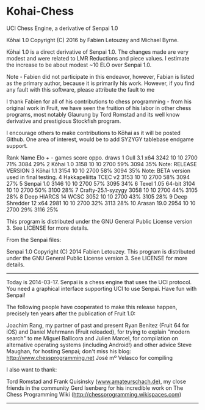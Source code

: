 # Kohai-Chess
UCI Chess Engine, a derivative of Senpai 1.0 

Kōhai 1.0 Copyright (C) 2016 by Fabien Letouzey and Michael Byrne.

Kōhai 1.0 is a direct derivative of Senpai 1.0.  The changes made are very modest and were related to LMR Reductions and piece values.  I estimate the increase to be about modest ~10 ELO over Senpai 1.0.  

Note - Fabien did not participate in this endeavor, however, Fabian is listed as the primary author, because it is primarily his work.  However, if you find any fault with this software, please attribute the fault to me

I thank Fabien for all of his contributions to chess programming - from his original work in Fruit, we have seen the fruition of his labor in other chess programs, most notably Glaurung by Tord Romstad and its well know derivative and prestigious Stockfish program.

I encourage others to make contributions to Kōhai as it will be posted Github.  One area of interest, would be to add SYZYGY tablebase endgame support. 

Rank Name                    Elo    +    - games score oppo. draws 
   1 Gull 3.1 x64           3242   10   10  2700   71%  3084   29% 
   2 Kōhai 1.0              3158   10   10  2700   59%  3094   35% Note: RELEASE VERSION
   3 Kōhai 1.1              3154   10   10  2700   58%  3094   35% Note: BETA version used in final testing. 
   4 Hakkapeliitta TCEC v2  3153   10   10  2700   58%  3094   27% 
   5 Senpai 1.0             3146   10   10  2700   57%  3095   34% 
   6 Texel 1.05 64-bit      3104   10   10  2700   50%  3100   28% 
   7 Crafty-25.1-syzygy     3058   10   10  2700   44%  3105   28% 
   8 Deep HIARCS 14 WCSC    3052   10   10  2700   43%  3105   28% 
   9 Deep Shredder 12 x64   2981   10   10  2700   32%  3113   28% 
  10 Arasan 19.0            2954   10   10  2700   29%  3116   25% 

This program is distributed under the GNU General Public License version 3.
See LICENSE for more details.

From the Senpai files:

Senpai 1.0 Copyright (C) 2014 Fabien Letouzey.
This program is distributed under the GNU General Public License version 3.
See LICENSE for more details.

---

Today is 2014-03-17.
Senpai is a chess engine that uses the UCI protocol.
You need a graphical interface supporting UCI to use Senpai.
Have fun with Senpai!

The following people have cooperated to make this release happen, precisely ten years after the publication of Fruit 1.0:

Joachim Rang, my partner of past and present
Ryan Benitez (Fruit 64 for iOS) and Daniel Mehrmann (Fruit reloaded), for trying to explain "modern search" to me
Miguel Ballicora and Julien Marcel, for compilation on alternative operating systems (including Android!) and other advice
Steve Maughan, for hosting Senpai; don't miss his blog: http://www.chessprogramming.net
José mº Velasco for compiling

I also want to thank:

Tord Romstad and Frank Quisinsky (www.amateurschach.de), my close friends in the community
Gerd Isenberg for his incredible work on The Chess Programming Wiki (http://chessprogramming.wikispaces.com)

---

